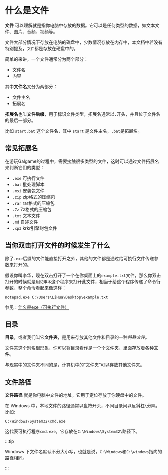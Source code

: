 # 什么是文件

**文件** 可以理解就是指你电脑中存放的数据。它可以是任何类型的数据，如文本文件、图片、音频、视频等。

文件大部分情况下存放在电脑的磁盘中，少数情况存放在内存中，本文档中若没有特别提及，`文件`都是存放在硬盘中的。

简单的来讲，一个文件通常分为两个部分：

- 文件名
- 内容

其中**文件名**又分为两部分：

- 文件主名
- 拓展名

**拓展名**也叫**文件后缀**，用于标识文件类型，拓展名通常以`.`开头，并且位于文件名的最后一部分。

比如 `start.bat` 这个文件名，其中 `start` 是文件主名，`.bat`是拓展名。

## 常见拓展名

在游玩Galgame的过程中，需要接触很多类型的文件，这时可以通过文件拓展名来判断它们的类型：

- `.exe`   可执行文件
- `.bat`   批处理脚本
- `.msi`   安装包文件
- `.zip`   zip格式的压缩包
- `.rar`   rar格式的压缩包
- `.7z`    7z格式的压缩包
- `.txt`   文本文件
- `.md`    自述文件
- `.xp3`   krkr引擎封包文件

## 当你双击打开文件的时候发生了什么

除了`.exe`后缀的文件能直接打开之外，其他的文件都是通过给可执行文件传递参数来打开的。

假设你叫李华，现在双击打开了一个在你桌面上的`example.txt`文件，那么你双击打开的时候就是用`记事本`这个程序来打开此文件，相当于给这个程序传递了命令行参数，整个命令看起来像这样：

```batch
notepad.exe C:\Users\LiHua\Desktop\example.txt
```

参见：[什么是exe（可执行文件）](/docs/learn/what-is-exe.html)

## 目录

**目录**，或者我们叫它**文件夹**，是用来存放其他文件和目录的一种*特殊文件*。

文件夹这个别名很形象，你可以将目录看作是一个个文件夹，里面存放着各种**文件**。

与现实中的文件夹不同的是，计算机中的“文件夹”可以存放其他文件夹。

## 文件路径

**文件路径** 就是你电脑中文件的地址，它用于定位存放于你硬盘中的文件。

在 Windows 中，本地文件的路径通常以盘符开头，不同目录间以反斜杠`\`分隔，比如:

`C:\Windows\System32\cmd.exe`

这代表可执行程序`cmd.exe`，它存放在`C:\Windows\System32\`路径下。

:::tip

Windows 下文件名默认不分大小写，也就是说，`C:\Windows`和`C:\windows`指向的路径相同。

:::
